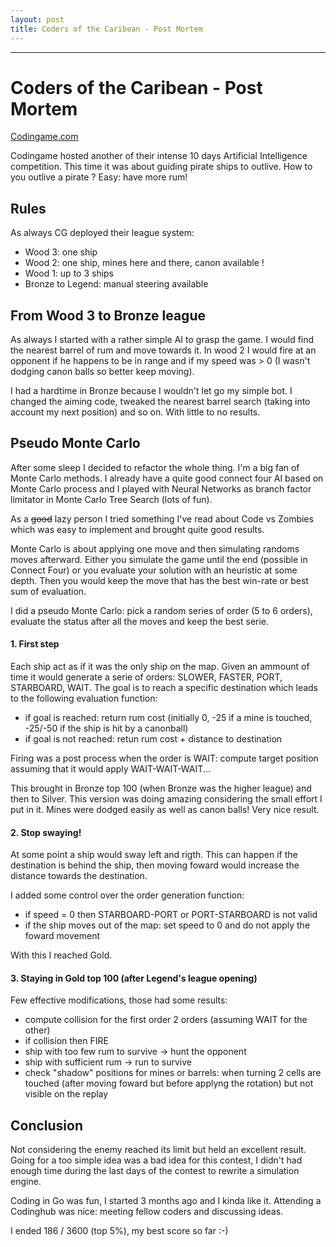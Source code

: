 ```yaml
---
layout: post
title: Coders of the Caribean - Post Mortem
---
```

___
# Coders of the Caribean - Post Mortem
[Codingame.com](https://codingame.com)


Codingame hosted another of their intense 10 days Artificial Intelligence competition. This time it was about guiding pirate ships to outlive. How to you outlive a pirate ? Easy: have more rum!

## Rules

As always CG deployed their league system:
* Wood 3: one ship
* Wood 2: one ship, mines here and there, canon available !
* Wood 1: up to 3 ships
* Bronze to Legend: manual steering available

## From Wood 3 to Bronze league
As always I started with a rather simple AI to grasp the game. I would find the nearest barrel of rum and move towards it. In wood 2 I would fire at an opponent if he happens to be in range and if my speed was > 0 (I wasn't dodging canon balls so better keep moving).

I had a hardtime in Bronze because I wouldn't let go my simple bot. I changed the aiming code, tweaked the nearest barrel search (taking into account my next position) and so on. With little to no results.

## Pseudo Monte Carlo
After some sleep I decided to refactor the whole thing. I'm a big fan of Monte Carlo methods. I already have a quite good connect four AI based on Monte Carlo process and I played with Neural Networks as branch factor limitator in Monte Carlo Tree Search (lots of fun).

As a ~~good~~ lazy person I tried something I've read about Code vs Zombies which was easy to implement and brought quite good results.

Monte Carlo is about applying one move and then simulating randoms moves afterward. Either you simulate the game until the end (possible in Connect Four) or you evaluate your solution with an heuristic at some depth. Then you would keep the move that has the best win-rate or best sum of evaluation.

I did a pseudo Monte Carlo: pick a random series of order (5 to 6 orders), evaluate the status after all the moves and keep the best serie.

#### 1. First step
Each ship act as if it was the only ship on the map. Given an ammount of time it would generate a serie of orders: SLOWER, FASTER, PORT, STARBOARD, WAIT.
The goal is to reach a specific destination which leads to the following evaluation function:
* if goal is reached: return rum cost (initially 0, -25 if a mine is touched, -25/-50 if the ship is hit by a canonball)
* if goal is not reached: retun rum cost + distance to destination

Firing was a post process when the order is WAIT: compute target position assuming that it would apply WAIT-WAIT-WAIT...

This brought in Bronze top 100 (when Bronze was the higher league) and then to Silver. This version was doing amazing considering the small effort I put in it. Mines were dodged easily as well as canon balls! Very nice result.

#### 2. Stop swaying!
At some point a ship would sway left and rigth. This can happen if the destination is behind the ship, then moving foward would increase the distance towards the destination.

I added some control over the order generation function:
* if speed = 0 then STARBOARD-PORT or PORT-STARBOARD is not valid
* if the ship moves out of the map: set speed to 0 and do not apply the foward movement

With this I reached Gold.

#### 3. Staying in Gold top 100 (after Legend's league opening)
Few effective modifications, those had some results:
* compute collision for the first order 2 orders (assuming WAIT for the other)
* if collision then FIRE
* ship with too few rum to survive -> hunt the opponent
* ship with sufficient rum -> run to survive
* check "shadow" positions for mines or barrels: when turning 2 cells are touched (after moving foward but before applyng the rotation) but not visible on the replay

## Conclusion
Not considering the enemy reached its limit but held an excellent result. Going for a too simple idea was a bad idea for this contest, I didn't had enough time during the last days of the contest to rewrite a simulation engine.

Coding in Go was fun, I started 3 months ago and I kinda like it. Attending a Codinghub was nice: meeting fellow coders and discussing ideas.

I ended 186 / 3600 (top 5%), my best score so far :-)
